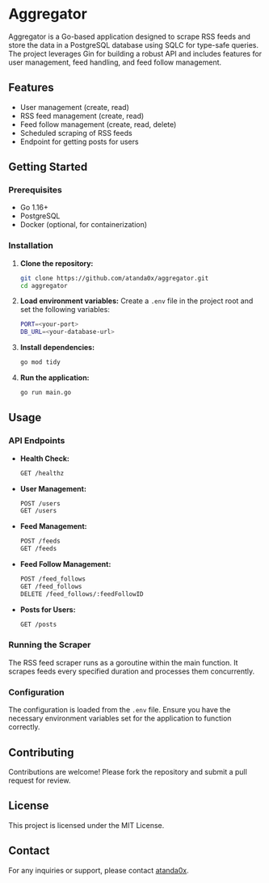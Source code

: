 # Aggregator

Aggregator is a Go-based application designed to scrape RSS feeds and store the data in a PostgreSQL database using SQLC for type-safe queries. The project leverages Gin for building a robust API and includes features for user management, feed handling, and feed follow management.

## Features

- User management (create, read)
- RSS feed management (create, read)
- Feed follow management (create, read, delete)
- Scheduled scraping of RSS feeds
- Endpoint for getting posts for users

## Getting Started

### Prerequisites

- Go 1.16+
- PostgreSQL
- Docker (optional, for containerization)

### Installation

1. **Clone the repository:**
    ```sh
    git clone https://github.com/atanda0x/aggregator.git
    cd aggregator
    ```

2. **Load environment variables:**
    Create a `.env` file in the project root and set the following variables:
    ```sh
    PORT=<your-port>
    DB_URL=<your-database-url>
    ```

3. **Install dependencies:**
    ```sh
    go mod tidy
    ```

4. **Run the application:**
    ```sh
    go run main.go
    ```

## Usage

### API Endpoints

- **Health Check:**
    ```sh
    GET /healthz
    ```
- **User Management:**
    ```sh
    POST /users
    GET /users
    ```
- **Feed Management:**
    ```sh
    POST /feeds
    GET /feeds
    ```
- **Feed Follow Management:**
    ```sh
    POST /feed_follows
    GET /feed_follows
    DELETE /feed_follows/:feedFollowID
    ```
- **Posts for Users:**
    ```sh
    GET /posts
    ```

### Running the Scraper

The RSS feed scraper runs as a goroutine within the main function. It scrapes feeds every specified duration and processes them concurrently.

### Configuration

The configuration is loaded from the `.env` file. Ensure you have the necessary environment variables set for the application to function correctly.

## Contributing

Contributions are welcome! Please fork the repository and submit a pull request for review.

## License

This project is licensed under the MIT License.

## Contact

For any inquiries or support, please contact [atanda0x](mailto:atanda0x@gmail.com).
